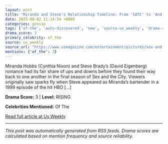 ```yaml
---
layout: post
title: "Miranda and Steve's Relationship Timeline: From 'SATC' to 'And Just Like That'"
date: 2025-08-02 11:14:54 +0000
categories: gossip
tags: ['of-the', 'auto-discovered', 'new', 'source-us_weekly', 'drama-rising']
drama_score: 3
primary_celebrity: of_the
source: us_weekly
source_url: "https://www.usmagazine.com/entertainment/pictures/sex-and-the-city-miranda-and-steves-relationship-timeline/"
mentions: {'of_the': 3}
---
```


Miranda Hobbs (Cynthia Nixon) and Steve Brady’s (David Eigenberg) romance had its fair share of ups and downs before they found their way back to one another in the final season of Sex and the City. Viewers originally saw sparks fly when Steve appeared as Miranda’s bartender in a 1999 episode of the hit HBO [&#8230;]

**Drama Score:** 3 | **Level:** RISING

**Celebrities Mentioned:** Of The

[Read full article at Us Weekly](https://www.usmagazine.com/entertainment/pictures/sex-and-the-city-miranda-and-steves-relationship-timeline/)

---
*This post was automatically generated from RSS feeds. Drama scores are calculated based on mention frequency and source reliability.*
